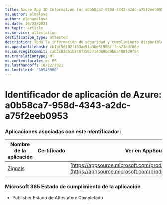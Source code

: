 ```yaml
---
title: Azure App ID Information for a0b58ca7-958d-4343-a2dc-a75f2eeb0953
ms.author: elmalova
author: elenamalova
ms.date: 10/22/2021
ms.topic: article
ms.service: attestation
certification_type: attested
description: Toda la información de seguridad y cumplimiento disponible para a0b58ca7-958d-4343-a2dc-a75f2eeb0953.
ms.openlocfilehash: cb1bf56f02ff53ae5fa3be5f988fffea23ddf86e
ms.sourcegitcommit: cab3c02db1b748f3502714d89bd9b65408fd9f54
ms.translationtype: MT
ms.contentlocale: es-ES
ms.lasthandoff: 10/22/2021
ms.locfileid: "60543900"
---
```

# <a name="azure-app-id-a0b58ca7-958d-4343-a2dc-a75f2eeb0953"></a>Identificador de aplicación de Azure: a0b58ca7-958d-4343-a2dc-a75f2eeb0953


### <a name="apps-associated-with-this-id"></a>Aplicaciones asociadas con este identificador:
| **Nombre de la aplicación** | **Certificado** | **Ver en AppSource** |
|--------------|---------------|-----------------------|
| [Zignals](https://docs.microsoft.com/microsoft-365-app-certification/forward/WA200003201) |  | [https://appsource.microsoft.com/product/office/WA200003201](https://appsource.microsoft.com/product/office/WA200003201) |

### <a name="microsoft-365-app-compliance-status"></a>Microsoft 365 Estado de cumplimiento de la aplicación
- Publisher Estado de Attestaton: Completado

